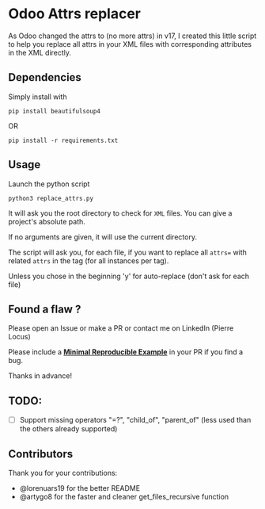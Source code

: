 # Odoo Attrs replacer
As Odoo changed the attrs to (no more attrs) in v17, I created this little script to help you replace all attrs in your XML files with corresponding attributes in the XML directly.

## Dependencies

Simply install with 
```shell
pip install beautifulsoup4
```
OR
```shell
pip install -r requirements.txt
```
## Usage

Launch the python script
```shell
python3 replace_attrs.py
```

It will ask you the root directory to check for `XML` files. You can give a project's absolute path.

If no arguments are given, it will use the current directory.

The script will ask you, for each file, if you want to replace all `attrs=` with related `attrs` in the tag (for all instances per tag).

Unless you chose in the beginning 'y' for auto-replace (don't ask for each file)

## Found a flaw ?

Please open an Issue or make a PR or contact me on LinkedIn (Pierre Locus)

Please include a **[Minimal Reproducible Example](https://en.wikipedia.org/wiki/Minimal_reproducible_example)** in your PR if you find a bug.

Thanks in advance!

## TODO:
  - [ ] Support missing operators "=?", "child_of", "parent_of" (less used than the others already supported)

## Contributors

Thank you for your contributions:

  -  @lorenuars19 for the better README
  -  @artygo8 for the faster and cleaner get_files_recursive function
